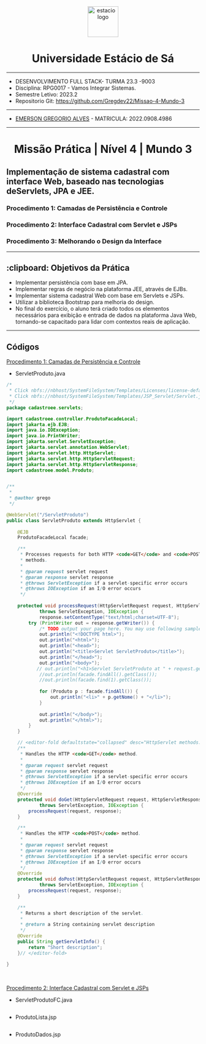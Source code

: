 <!-- PROJECT LOGO -->
<div align="center">
   <a href="https://github.com/othneildrew/Best-README-Template">
      <img src="https://logodownload.org/wp-content/uploads/2014/12/estacio-logo-1-2048x1641.png" alt="estacio logo" width="80"                  height="80">
   </a>
    <h1 align="center"> Universidade Estácio de Sá </h1>
     <hr>
</div> 

* DESENVOLVIMENTO FULL STACK- TURMA 23.3 -9003
* Disciplina: RPG0017  - Vamos Integrar Sistemas.
* Semestre Letivo: 2023.2
* Repositorio Git: https://github.com/Gregdev22/Missao-4-Mundo-3

<hr>

* [EMERSON GREGORIO ALVES](https://github.com/Gregdev22) - MATRICULA: 2022.0908.4986
<hr>
 <h1 align="center"> Missão Prática | Nível 4 | Mundo 3 </h1>
 <h2 align="left" > Implementação de sistema cadastral com interface Web, baseado nas tecnologias deServlets, JPA e JEE. </h2> 
 <h3>Procedimento 1: Camadas de Persistência e Controle </h3>
 <h3>Procedimento 2: Interface Cadastral com Servlet e JSPs </h3>
 <h3>Procedimento 3: Melhorando o Design da Interface </h3>
 <hr>

 <h2> :clipboard: Objetivos da Prática </h2>

* Implementar persistência com base em JPA.
* Implementar regras de negócio na plataforma JEE, através de EJBs.
* Implementar sistema cadastral Web com   base em Servlets e JSPs.
* Utilizar a biblioteca Bootstrap para melhoria do design.
* No final do exercício, o aluno terá criado todos os elementos necessários para exibição e entrada de dados na plataforma Java Web, tornando-se capacitado para
lidar com contextos reais de aplicação.
<hr>

<h2> Códigos </h2>

[Procedimento 1: Camadas de Persistência e Controle](https://github.com/Gregdev22/Missao-4-Mundo-3/tree/main/Procedimento%201)

* ServletProduto.java

``` java
/*
 * Click nbfs://nbhost/SystemFileSystem/Templates/Licenses/license-default.txt to change this license
 * Click nbfs://nbhost/SystemFileSystem/Templates/JSP_Servlet/Servlet.java to edit this template
 */
package cadastroee.servlets;

import cadastroee.controller.ProdutoFacadeLocal;
import jakarta.ejb.EJB;
import java.io.IOException;
import java.io.PrintWriter;
import jakarta.servlet.ServletException;
import jakarta.servlet.annotation.WebServlet;
import jakarta.servlet.http.HttpServlet;
import jakarta.servlet.http.HttpServletRequest;
import jakarta.servlet.http.HttpServletResponse;
import cadastroee.model.Produto;


/**
 *
 * @author grego
 */

@WebServlet("/ServletProduto")
public class ServletProduto extends HttpServlet {
    
    @EJB
    ProdutoFacadeLocal facade;

    /**
     * Processes requests for both HTTP <code>GET</code> and <code>POST</code>
     * methods.
     *
     * @param request servlet request
     * @param response servlet response
     * @throws ServletException if a servlet-specific error occurs
     * @throws IOException if an I/O error occurs
     */
    
    protected void processRequest(HttpServletRequest request, HttpServletResponse response)
            throws ServletException, IOException {
            response.setContentType("text/html;charset=UTF-8");
        try (PrintWriter out = response.getWriter()) {
            /* TODO output your page here. You may use following sample code. */
            out.println("<!DOCTYPE html>");
            out.println("<html>");
            out.println("<head>");
            out.println("<title>Servlet ServletProduto</title>");            
            out.println("</head>");
            out.println("<body>");
           // out.println("<h1>Servlet ServletProduto at " + request.getContextPath() + "</h1>");
            //out.println(facade.findAll().getClass());
            //out.println(facade.find(1).getClass());
            
            for (Produto p : facade.findAll()) {
                out.println("<li>" + p.getNome() + "</li>");
            }
           
            out.println("</body>");
            out.println("</html>");
        }
    }

    // <editor-fold defaultstate="collapsed" desc="HttpServlet methods. Click on the + sign on the left to edit the code.">
    /**
     * Handles the HTTP <code>GET</code> method.
     *
     * @param request servlet request
     * @param response servlet response
     * @throws ServletException if a servlet-specific error occurs
     * @throws IOException if an I/O error occurs
     */
    @Override
    protected void doGet(HttpServletRequest request, HttpServletResponse response)
            throws ServletException, IOException {
        processRequest(request, response);
    }

    /**
     * Handles the HTTP <code>POST</code> method.
     *
     * @param request servlet request
     * @param response servlet response
     * @throws ServletException if a servlet-specific error occurs
     * @throws IOException if an I/O error occurs
     */
    @Override
    protected void doPost(HttpServletRequest request, HttpServletResponse response)
            throws ServletException, IOException {
        processRequest(request, response);
    }

    /**
     * Returns a short description of the servlet.
     *
     * @return a String containing servlet description
     */
    @Override
    public String getServletInfo() {
        return "Short description";
    }// </editor-fold>

}

```
<br>

[Procedimento 2: Interface Cadastral com Servlet e JSPs](https://github.com/Gregdev22/Missao-4-Mundo-3/tree/main/Procedimento%202)

* ServletProdutoFC.java
```java
```

* ProdutoLista.jsp
```jsp
```

* ProdutoDados.jsp
```jsp
```
